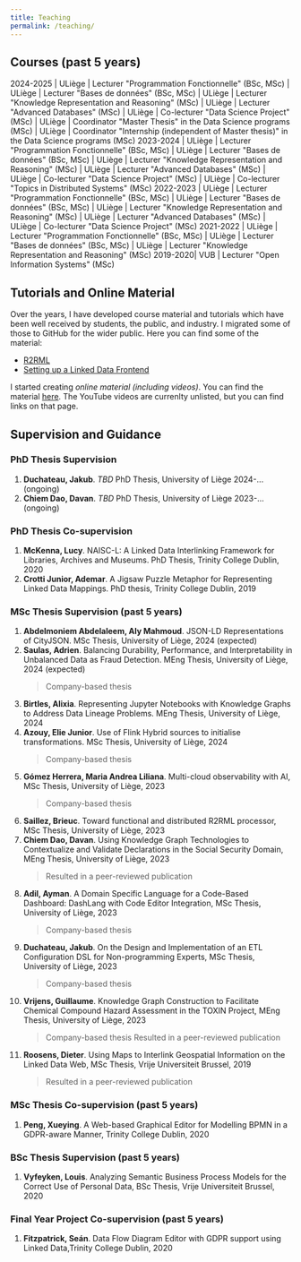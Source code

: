 ```yaml
---
title: Teaching
permalink: /teaching/
---
```

## Courses (past 5 years)

2024-2025 | ULiège | Lecturer "Programmation Fonctionnelle" (BSc, MSc)
 | ULiège | Lecturer "Bases de données" (BSc, MSc)
 | ULiège | Lecturer "Knowledge Representation and Reasoning" (MSc)
 | ULiège | Lecturer "Advanced Databases" (MSc)
 | ULiège | Co-lecturer "Data Science Project" (MSc)
 | ULiège | Coordinator "Master Thesis" in the Data Science programs (MSc)
 | ULiège | Coordinator "Internship (independent of Master thesis)" in the Data Science programs (MSc)
2023-2024 | ULiège | Lecturer "Programmation Fonctionnelle" (BSc, MSc)
 | ULiège | Lecturer "Bases de données" (BSc, MSc)
 | ULiège | Lecturer "Knowledge Representation and Reasoning" (MSc)
 | ULiège | Lecturer "Advanced Databases" (MSc)
 | ULiège | Co-lecturer "Data Science Project" (MSc)
 | ULiège | Co-lecturer "Topics in Distributed Systems" (MSc)
2022-2023 | ULiège | Lecturer "Programmation Fonctionnelle" (BSc, MSc)
 | ULiège | Lecturer "Bases de données" (BSc, MSc)
 | ULiège | Lecturer "Knowledge Representation and Reasoning" (MSc)
 | ULiège | Lecturer "Advanced Databases" (MSc)
 | ULiège | Co-lecturer "Data Science Project" (MSc)
2021-2022 | ULiège | Lecturer "Programmation Fonctionnelle" (BSc, MSc)
 | ULiège | Lecturer "Bases de données" (BSc, MSc)
 | ULiège | Lecturer "Knowledge Representation and Reasoning" (MSc)
2019-2020| VUB | Lecturer "Open Information Systems" (MSc)

## Tutorials and Online Material

Over the years, I have developed course material and tutorials which have been well received by students, the public, and industry. I migrated some of those to GitHub for the wider public. Here you can find some of the material:

* [R2RML](https://github.com/chrdebru/r2rml-tutorial)
* [Setting up a Linked Data Frontend](https://github.com/chrdebru/linked-data-frontend-tutorial)								


I started creating *online material (including videos)*. You can find the material [here](https://chrdebru.github.io/courses/ois/). The YouTube videos are currenlty unlisted, but you can find links on that page.

## Supervision and Guidance

### PhD Thesis Supervision

1. **Duchateau, Jakub**. *TBD* PhD Thesis, University of Liège 2024-... (ongoing)
1. **Chiem Dao, Davan**. *TBD* PhD Thesis, University of Liège 2023-... (ongoing)

### PhD Thesis Co-supervision

1. **McKenna, Lucy**. NAISC-L: A Linked Data Interlinking Framework for Libraries, Archives and Museums. PhD Thesis, Trinity College Dublin, 2020
1. **Crotti Junior, Ademar**. A Jigsaw Puzzle Metaphor for Representing Linked Data Mappings. PhD thesis, Trinity College Dublin, 2019

### MSc Thesis Supervision (past 5 years)

1. **Abdelmoniem Abdelaleem, Aly Mahmoud**. JSON-LD Representations of CityJSON. MSc Thesis, University of Liège, 2024 (expected)
1. **Saulas, Adrien**. Balancing Durability, Performance, and Interpretability in Unbalanced Data as Fraud Detection. MEng Thesis, University of Liège, 2024 (expected)
   > Company-based thesis
1. **Birtles, Alixia**. Representing Jupyter Notebooks with Knowledge Graphs to Address Data Lineage Problems. MEng Thesis, University of Liège, 2024
1. **Azouy, Elie Junior**. Use of Flink Hybrid sources to initialise transformations. MSc Thesis, University of Liège, 2024
   > Company-based thesis
1. **Gómez Herrera, Maria Andrea Liliana**. Multi-cloud observability with AI, MSc Thesis, University of Liège, 2023
   > Company-based thesis
1. **Saillez, Brieuc**. Toward functional and distributed R2RML processor, MSc Thesis, University of Liège, 2023
1. **Chiem Dao, Davan**. Using Knowledge Graph Technologies to Contextualize and Validate Declarations in the Social Security Domain, MEng Thesis, University of Liège, 2023
   > Resulted in a peer-reviewed publication
1. **Adil, Ayman**. A Domain Specific Language for a Code-Based Dashboard: DashLang with Code Editor Integration, MSc Thesis, University of Liège, 2023
   > Company-based thesis
1. **Duchateau, Jakub**. On the Design and Implementation of an ETL Configuration DSL for Non-programming Experts, MSc Thesis, University of Liège, 2023
   > Company-based thesis
1. **Vrijens, Guillaume**. Knowledge Graph Construction to Facilitate Chemical Compound Hazard Assessment in the TOXIN Project, MEng Thesis, University of Liège, 2023
   > Company-based thesis
   > Resulted in a peer-reviewed publication
1. **Roosens, Dieter**. Using Maps to Interlink Geospatial Information on the Linked Data Web, MSc Thesis, Vrije Universiteit Brussel, 2019
   > Resulted in a peer-reviewed publication

### MSc Thesis Co-supervision (past 5 years)

1. **Peng, Xueying**. A Web-based Graphical Editor for Modelling BPMN in a GDPR-aware Manner, Trinity College Dublin, 2020

### BSc Thesis Supervision (past 5 years)
			
1. **Vyfeyken, Louis**. Analyzing Semantic Business Process Models for the Correct Use of Personal Data, BSc Thesis, Vrije Universiteit Brussel, 2020

### Final Year Project Co-supervision (past 5 years)

1. **Fitzpatrick, Seán**. Data Flow Diagram Editor with GDPR support using Linked Data,Trinity College Dublin, 2020
